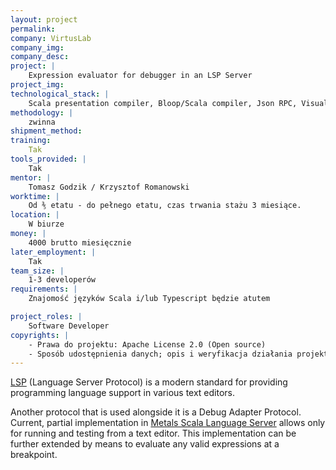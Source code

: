 ```yaml
---
layout: project
permalink: 
company: VirtusLab
company_img:
company_desc:
project: |
    Expression evaluator for debugger in an LSP Server
project_img:
technological_stack: |
    Scala presentation compiler, Bloop/Scala compiler, Json RPC, Visual Studio Code Extension API
methodology: |
    zwinna
shipment_method:
training:
    Tak
tools_provided: |
    Tak
mentor: |
    Tomasz Godzik / Krzysztof Romanowski
worktime: |
    Od ⅗ etatu - do pełnego etatu, czas trwania stażu 3 miesiące.
location: |
    W biurze
money: |
    4000 brutto miesięcznie
later_employment: |
    Tak
team_size: |
    1-3 developerów
requirements: |
    Znajomość języków Scala i/lub Typescript będzie atutem

project_roles: |
    Software Developer
copyrights: |
    - Prawa do projektu: Apache License 2.0 (Open source)
    - Sposób udostępnienia danych; opis i weryfikacja działania projektu na potrzeby pracy licencjackiej: Dane są ogólnodostępne
---
```

[LSP](http://microsoft.github.io/language-server-protocol/) (Language Server Protocol) is a modern standard for providing programming language support in various text editors.

Another protocol that is used alongside it is a Debug Adapter Protocol. Current, partial implementation in [Metals Scala Language Server](http://scalameta.org/metals) allows only for running and testing from a text editor. This implementation can be further extended by means to evaluate any valid expressions at a breakpoint.
